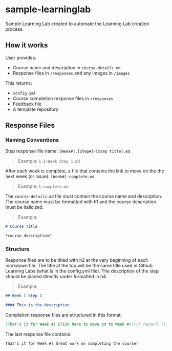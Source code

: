 # sample-learninglab
Sample Learning Lab created to automate the Learning Lab creation process.

## How it works

User provides:
* Course name and description in `course-details.md`
* Response files in `/responses` and any images in `/images`

This returns:
* `config.yml`
* Course completion response files in `/responses`
* Feedback file
* A template repository

## Response Files

### Naming Conventions
Step response file name: `[Week#].[Step#]-[Step title].md`

> Example: `1.1-Week Step 1.md`

After each week is complete, a file that contains the link to move on the the next week (or issue): `[Week#]-complete.md`

> Example: `1-complete.md`

The `course-details.md` file must contain the course name and description. The course name must be formatted with h1 and the course description must be italicized.

> Example:

```md
# Course Title

*course description*
```

### Structure

Response files are to be titled with h2 at the very beginning of each markdown file. The title at the top will be the same title used in Github Learning Labs (what is in the config.yml file). The description of the step should be placed directly under formatted in h4.

> Example:
```md
## Week 1 Step 1

#### This is the description
```

Completion response files are structured in this format: 
```md
[That's it for Week #! Click here to move on to Week #!]({{ repoUrl }}/issues)
```

The last response file contains:
```md
That's it for Week #! Great work on completing the course!
```
